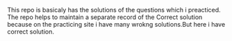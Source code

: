 This repo is basicaly has the solutions of the questions which i preacticed.
The repo helps to maintain a separate record of the Correct solution because on the practicing site i have many wrokng solutions.But here i have correct solution. 
